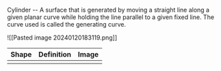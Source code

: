 Cylinder -- A surface that is generated by moving a straight line along a given planar curve while holding the line parallel to a given fixed line. The curve used is called the generating curve.  


![[Pasted image 20240120183119.png]]


| Shape | Definition | Image |
| :--: | ---- | ---- |
|  |  |  |


